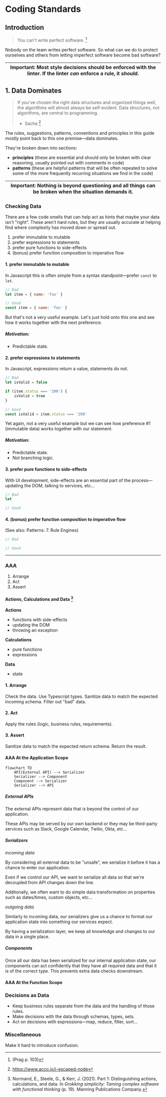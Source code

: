 # Coding Standards

## Introduction
> You can't write perfect software. [^tip-36]

Nobody on the team writes perfect software. So what can we do to protect ourselves and others from letting imperfect software become bad software?

| **Important:** Most style decisions should be enforced with the linter. If the linter _can_ enforce a rule, it _should_. |
| --- |

## 1. Data Dominates

> If you've chosen the right data structures and organized things well, the algorithms will almost always be self-evident. Data structures, not algorithms, are central to programming.
> - Sacha [^data-dominates]

The rules, suggestions, patterns, conventions and principles in this guide mostly point back to this one premise—data dominates.

They're broken down into sections:
- **principles** (these are essential and should only be broken with clear reasoning, usually pointed out with comments in code)
- **patterns** (these are helpful patterns that will be often repeated to solve some of the more frequently recurring situations we find in the code)

| **Important:** Nothing is beyond questioning and all things can be broken when the situation demands it. |
| --- |

### Checking Data
There are a few code smells that can help act as hints that maybe your data isn't "right". These aren't hard rules, but they are usually accurate at helping find where complexity has moved down or spread out.

1. prefer immutable to mutable
2. prefer expressions to statements
3. prefer pure functions to side-effects
4. (bonus) prefer function composition to imperative flow

#### 1. prefer immutable to mutable
In Javascript this is often simple from a syntax standpoint—prefer `const` to `let`.

```js
// Bad
let item = { name: 'foo' }

// Good
const item = { name: 'foo' }
```

But that's not a very useful example. Let's just hold onto this one and see how it works together with the next preference.

##### Motivation:
- Predictable state.

#### 2. prefer expressions to statements
In Javascript, expressions return a value, statements do not.

```js
// Bad
let isValid = false

if (item.status === '200') {
	isValid = true
}

// Good
const isValid = item.status === '200'
```

Yet again, not a very useful example but we can see how preference #1 (immutable data) works together with our statement.

##### Motivation:
- Predictable state.
- Not branching logic.

#### 3. prefer pure functions to side-effects
With UI development, side-effects are an essential part of the process—updating the DOM, talking to services, etc...

```js
// Bad
let 

// Good

```

#### 4. (bonus) prefer function composition to imperative flow
(See also: Patterns: 7. Rule Engines)

```js
// Bad

// Good
```
---
### AAA
1. Arrange
2. Act
3. Assert

#### Actions, Calculations and Data [^Grokking-Simplicity]
**Actions**
* functions with side-effects
* updating the DOM
* throwing an exception

**Calculations**
* pure functions
* expressions

**Data**
* state

#### 1. Arrange
Check the data.
Use Typescript types.
Sanitize data to match the expected incoming schema.
Filter out "bad" data.

#### 2. Act
Apply the rules (logic, business rules, requirements).

#### 3. Assert
Sanitize data to match the expected return schema.
Return the result.

#### AAA At the Application Scope
```mermaid
flowchart TD
	API(External API) --> Serializer
	Serializer --> Component
	Component --> Serializer
	Serializer --> API
```

##### **External APIs**
The external APIs represent data that is beyond the control of our application.

These APIs may be served by our own backend or they may be third-party services such as Slack, Google Calendar, Twilio, Okta, etc...

##### **Serializers**
*incoming data*

By considering all external data to be "unsafe", we serialize it before it has a chance to enter our application.

Even if we control our API, we want to serialize all data so that we're decoupled from API changes down the line.

Additonally, we often want to do simple data transformation on properties such as dates/times, custom objects, etc...

*outgoing data*

Similarly to incoming data, our serializers give us a chance to format our application state into something our services expect.

By having a serialization layer, we keep all knowledge and changes to our data in a single place.

##### **Components**
Once all our data has been serialized for our internal application state, our components can act confidently that they have all required data and that it is of the correct type. This prevents extra data checks downstream.

#### AAA At the Function Scope

### Decisions as Data
- Keep business rules separate from the data and the handling of those rules.
- Make decisions with the data through schemas, types, sets.
- Act on decisions with expressions—map, reduce, filter, sort...

### Miscellaneous
Make it hard to introduce confusion.

[^tip-36]: (Prag p. 103)
[^data-dominates]: https://www.acco.io/i-escaped-node
[^Grokking-Simplicity]: Normand, E., Steele, G., & Kerr, J. (2021). Part 1: Distinguishing actions, calculations, and data. In _Grokking simplicity: Taming complex software with functional thinking_ (p. 19). Manning Publications Company.
